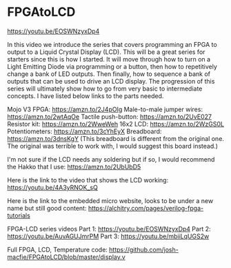 # FPGAtoLCD
https://youtu.be/EOSWNzyxDp4

In this video we introduce the series that covers programming an FPGA to output to a Liquid Crystal Display (LCD). This will be a great series for starters since this is how I started. It will move through how to turn on a Light Emitting Diode via programming or a button, then how to repetitively change a bank of LED outputs. Then finally, how to sequence a bank of outputs that can be used to drive an LCD display. The progression of this series will ultimately show how to go from very basic to intermediate concepts. I have listed below links to the parts needed.

Mojo V3 FPGA: https://amzn.to/2J4pOIg
Male-to-male jumper wires: https://amzn.to/2wtAqOe
Tactile push-button: https://amzn.to/2UvE027
Resistor kit: https://amzn.to/2WweWeh
16x2 LCD: https://amzn.to/2WzGS0L
Potentiometers: https://amzn.to/3cYhEyX
Breadboard: https://amzn.to/3dnsKgY
(This breadboard is different from the original one. The original was terrible to work with, I would suggest this board instead.)

I'm not sure if the LCD needs any soldering but if so, I would recommend the Hakko that I use:
https://amzn.to/2UbUbD5

Here is the link to the video that shows the LCD working:
https://youtu.be/4A3yRNOK_sQ

Here is the link to the embedded micro website, looks to be under a new name but still good content:
https://alchitry.com/pages/verilog-fpga-tutorials

FPGA-LCD series videos
Part 1: https://youtu.be/EOSWNzyxDp4
Part 2: https://youtu.be/AuvAGUJmrPM 
Part 3: https://youtu.be/mbiiLqUGS2w

Full FPGA, LCD, Temperature code:
https://github.com/josh-macfie/FPGAtoLCD/blob/master/display.v
